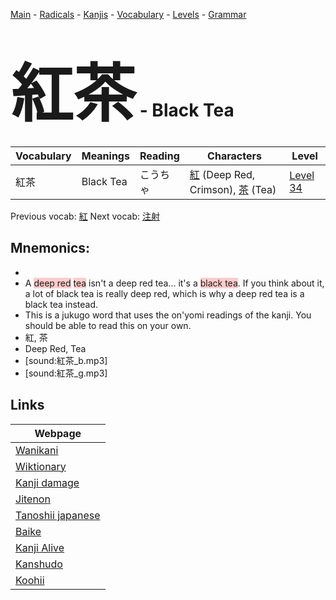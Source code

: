 <style> bigfont {font-size: 100px}</style>
[Main](../README.md) -
[Radicals](../radicals.md) -
[Kanjis](../kanjis.md) -
[Vocabulary](../vocabulary.md) -
[Levels](../levels.md) -
[Grammar](../grammar.md)
# <bigfont> 紅茶</bigfont> - Black Tea 

| Vocabulary | Meanings | Reading | Characters | Level |
| --- | --- | --- | --- | --- |
| 紅茶 | Black Tea | こうちゃ |  [紅](../kanjis/紅.md) (Deep Red, Crimson), [茶](../kanjis/茶.md) (Tea) | [Level 34](../levels/wk_level34.md) |

Previous vocab: [紅](紅.md) Next vocab: [注射](注射.md) 

## Mnemonics:

* 
* A <span style="background-color:#ffcccb"> deep red</span> <span style="background-color:#ffcccb"> tea</span> isn't a deep red tea... it's a <span style="background-color:#ffcccb"> black tea</span>. If you think about it, a lot of black tea is really deep red, which is why a deep red tea is a black tea instead.
* This is a jukugo word that uses the on'yomi readings of the kanji. You should be able to read this on your own.
* 紅, 茶
* Deep Red, Tea
* [sound:紅茶_b.mp3]
* [sound:紅茶_g.mp3]


## Links 

| Webpage |
| --- |
| [Wanikani          ](https://www.wanikani.com/kanji/紅茶) |
| [Wiktionary        ](https://en.wiktionary.org/wiki/紅茶) |
| [Kanji damage      ](http://www.kanjidamage.com/kanji/search?utf8=✓&q=紅茶) |
| [Jitenon           ](https://jitenon.com/kanji/紅茶) |
| [Tanoshii japanese ](https://www.tanoshiijapanese.com/dictionary/kanji.cfm?k=紅茶) |
| [Baike             ](https://baike.baidu.com/item/紅茶) |
| [Kanji Alive       ](https://app.kanjialive.com/紅茶) |
| [Kanshudo          ](https://www.kanshudo.com/searchmn?q=紅茶) |
| [Koohii            ](https://kanji.koohii.com/study/kanji/紅茶) |
